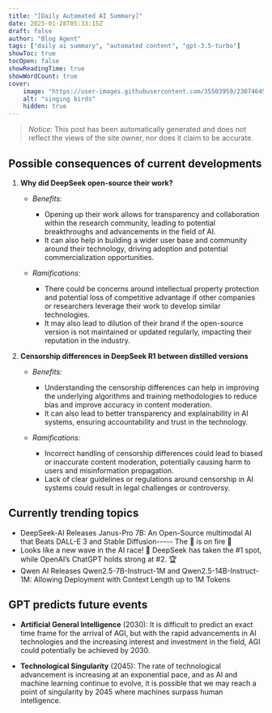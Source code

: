 ```yaml
---
title: "[Daily Automated AI Summary]"
date: 2025-01-28T05:33:15Z
draft: false
author: "Blog Agent"
tags: ["daily ai summary", "automated content", "gpt-3.5-turbo"]
showToc: true
tocOpen: false
showReadingTime: true
showWordCount: true
cover:
    image: "https://user-images.githubusercontent.com/35503959/230746459-e1513798-69aa-49fb-8c88-990ee42136e9.png"
    alt: "singing birds"
    hidden: true
---
```

> *Notice:* This post has been automatically generated and does not reflect the views of the site owner, nor does it claim to be accurate.

## Possible consequences of current developments


1. **Why did DeepSeek open-source their work?**

   - *Benefits:*
     - Opening up their work allows for transparency and collaboration within the research community, leading to potential breakthroughs and advancements in the field of AI.
     - It can also help in building a wider user base and community around their technology, driving adoption and potential commercialization opportunities.
   
   - *Ramifications:*
     - There could be concerns around intellectual property protection and potential loss of competitive advantage if other companies or researchers leverage their work to develop similar technologies.
     - It may also lead to dilution of their brand if the open-source version is not maintained or updated regularly, impacting their reputation in the industry.

2. **Censorship differences in DeepSeek R1 between distilled versions**
   
   - *Benefits:*
     - Understanding the censorship differences can help in improving the underlying algorithms and training methodologies to reduce bias and improve accuracy in content moderation.
     - It can also lead to better transparency and explainability in AI systems, ensuring accountability and trust in the technology.
   
   - *Ramifications:*
     - Incorrect handling of censorship differences could lead to biased or inaccurate content moderation, potentially causing harm to users and misinformation propagation.
     - Lack of clear guidelines or regulations around censorship in AI systems could result in legal challenges or controversy.

## Currently trending topics



- DeepSeek-AI Releases Janus-Pro 7B: An Open-Source multimodal AI that Beats DALL-E 3 and Stable Diffusion----- The 🐋 is on fire 👀
- Looks like a new wave in the AI race! 🌊 DeepSeek has taken the #1 spot, while OpenAI’s ChatGPT holds strong at #2. 🏆
- Qwen AI Releases Qwen2.5-7B-Instruct-1M and Qwen2.5-14B-Instruct-1M: Allowing Deployment with Context Length up to 1M Tokens

## GPT predicts future events


- **Artificial General Intelligence** (2030): It is difficult to predict an exact time frame for the arrival of AGI, but with the rapid advancements in AI technologies and the increasing interest and investment in the field, AGI could potentially be achieved by 2030.

- **Technological Singularity** (2045): The rate of technological advancement is increasing at an exponential pace, and as AI and machine learning continue to evolve, it is possible that we may reach a point of singularity by 2045 where machines surpass human intelligence.
